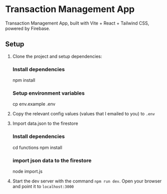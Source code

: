 # Transaction Management App

Transaction Management App, built with Vite + React + Tailwind CSS, powered by Firebase.

## Setup

1. Clone the project and setup dependencies:

   ### Install dependencies
   npm install

   ### Setup environment variables
   cp env.example .env

2. Copy the relevant config values (values that I emailed to you) to `.env`

3. Import data.json to the firestore

      ### Install dependencies
      cd functions
      npm install

      ### import json data to the firestore
      node import.js

4. Start the dev server with the command `npm run dev`. Open your browser and point it to `localhost:3000`

